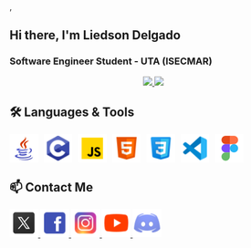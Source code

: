 ,<h2>Hi there, I'm Liedson Delgado</h2>
<h3>Software Engineer Student - UTA (ISECMAR)</h3>

<div style="display: flex; justify-content: center;">
    <a href="https://github.com/LiedsonDelgado/github-readme-stats">
        <img src="https://github-readme-stats.vercel.app/api?username=LiedsonDelgado&rank_icon=github&theme=dark&hide_border=true&count_private=true&show_icons=true&include_all_commits=true" width="395">
        <img src="https://github-readme-stats.vercel.app/api/top-langs/?username=LiedsonDelgado&layout=compact&langs_count=6&theme=dark&hide_border=true&exclude_repo="personal_project" width="300">
    </a>
</div>

<h2>🛠️ Languages & Tools</h2>
<div style="display: flex; gap: 10px;">
    <img src="img/icons8-java-50.png" width="50" height="50">
    <img src="img/icons8-c-48.png" width="50" height="50">
    <img src="img/icons8-js-48.png" width="50" height="50">
    <img src="img/icons8-html-48.png" width="50" height="50">
    <img src="img/icons8-css-48.png" width="50" height="50">
    <img src="img/icons8-vs-code-48.png" width="50" height="50">
    <img src="img/icons8-figma-50.png" width="50" height="50">
</div>

<h2>📫 Contact Me</h2>
    <a href="https://x.com/Liedson_Delgado"> <img src="img/icons8-x-50.png" width="50" height="50"> </a>
    <a href="https://www.facebook.com/liedson.delgado.vrs"> <img src="img/icons8-facebook-48.png" width="50" height="50"> </a>
    <a href="https://www.instagram.com/liedson._.delgado/"> <img src="img/icons8-instagram-48.png" width="50" height="50"> </a>
    <a href="https://www.youtube.com/@ghost_spectrumX31"> <img src="img/icons8-youtube-48.png" width="50" height="50"> </a>
    <a href="https://discord.com/channels/1243267265542225970/1243267265542225975"> <img src="img/icons8-discord-48.png" width="50" height="50"> </a>
